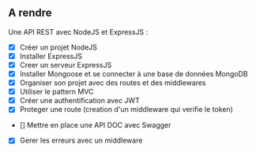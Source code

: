 ## A rendre

Une API REST avec NodeJS et ExpressJS :

- [x] Créer un projet NodeJS
- [x] Installer ExpressJS
- [x] Creer un serveur ExpressJS
- [x] Installer Mongoose et se connecter à une base de données MongoDB
- [x] Organiser son projet avec des routes et des middlewares
- [x] Utiliser le pattern MVC
- [x] Créer une authentification avec JWT
- [x] Proteger une route (creation d'un middleware qui verifie le token)
- [] Mettre en place une API DOC avec Swagger
- [x] Gerer les erreurs avec un middleware

